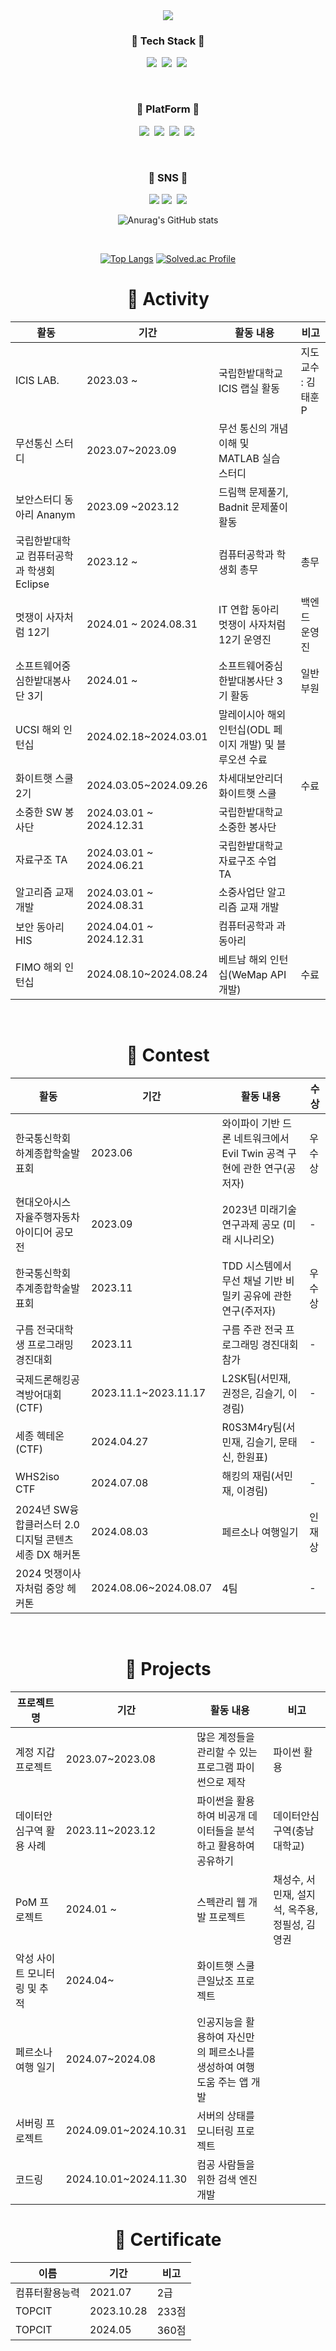 <div align=center>
	<img src="https://capsule-render.vercel.app/api?type=Shark&color=FFC0CB"&height=300&section=header&text=성밍쟁%20깃허브&fontSize=60&fontColor=FACD87&rotate=15&fontAlign=70" />	
</div>


<h3 align="center"> 🐰 Tech Stack 🐰 </h3>
<p align="center">
<img src="https://img.shields.io/badge/Python-3776AB?style=flat-square&logo=MySQL&logoColor=white"/>&nbsp
<img src="https://img.shields.io/badge/Django-092E20?style=flat-square&logo=Express&logoColor=white"/>&nbsp
<img src="https://img.shields.io/badge/MATLAB-557C94?style=flat&logo=Java&logoColor=white"/>&nbsp
</p>
<br>

<h3 align="center"> 🐰 PlatForm 🐰 </h3>
<p align="center">
<img src="https://img.shields.io/badge/Pycharm-000000.svg?&style=for-the-badge&logo=Git&logoColor=white"/>&nbsp
<img src="https://img.shields.io/badge/Visual%20Studio%20Code-007ACC.svg?&style=for-the-badge&logo=Visual%20Studio%20Code&logoColor=white"/>&nbsp
<img src="https://img.shields.io/badge/Git-F05032.svg?&style=for-the-badge&logo=Git&logoColor=white"/>&nbsp
<img src="https://img.shields.io/badge/Postman-FF6C37.svg?&style=for-the-badge&logo=Git&logoColor=white"/>&nbsp
</p>

<br>
<h3 align="center"> 💟 SNS 💟 </h3>
<p align="center">
<a href="https://taesan-smj.tistory.com/"><img src="https://img.shields.io/badge/Tistory-000000?style=flat-square&logo=Tistory&logoColor=white&link="https://taesan-smj.tistory.com/"></a>
<a href="https://www.instagram.com/karthera19/"><img src="https://img.shields.io/badge/Instagram-E4405F?style=flat-square&logo=Instagram&logoColor=white&link=https://www.instagram.com/karthera19/"/></a>&nbsp
<a href="mailto:20201738@edu.hanbat.ac.kr"><img src="https://img.shields.io/badge/Gmail-d14836?style=flat-square&logo=Gmail&logoColor=white&link=dai97057@gmail.com"/></a>
</p>

<div align=center>
	
![Anurag's GitHub stats](https://github-readme-stats.vercel.app/api?username=Vak-kas&show_icons=true&theme=onedark)
	
</div>
<br>



<div align="center">	
	
[![Top Langs](https://github-readme-stats.vercel.app/api/top-langs/?username=Vak-kas&layout=compact)](https://github.com/anuraghazra/github-readme-stats) 
[![Solved.ac Profile](http://mazassumnida.wtf/api/v2/generate_badge?boj=whiterose12)](https://solved.ac/whiterose12/)

</div>

<div align="center">

# 🐰  Activity 

|활동|기간|활동 내용|비고|
|------|---|-----|---|
|ICIS LAB.|2023.03 ~ | 국립한밭대학교 ICIS 랩실 활동|지도교수 : 김태훈P|
|무선통신 스터디|2023.07~2023.09|무선 통신의 개념 이해 및 MATLAB 실습 스터디||
|보안스터디 동아리 Ananym|2023.09 ~2023.12|드림핵 문제풀기, Badnit 문제풀이 활동||
|국립한밭대학교 컴퓨터공학과 학생회 Eclipse|2023.12 ~ |컴퓨터공학과 학생회 총무|총무|
|멋쟁이 사자처럼 12기|2024.01 ~ 2024.08.31|IT 연합 동아리 멋쟁이 사자처럼 12기 운영진|백엔드 운영진|
|소프트웨어중심한밭대봉사단 3기|2024.01 ~ |소프트웨어중심한밭대봉사단 3기 활동 | 일반부원|
|UCSI 해외 인턴십|2024.02.18~2024.03.01|말레이시아 해외 인턴십(ODL 페이지 개발) 및 블루오션 수료||
|화이트햇 스쿨 2기|2024.03.05~2024.09.26|차세대보안리더 화이트햇 스쿨|수료|
|소중한 SW 봉사단| 2024.03.01 ~ 2024.12.31|국립한밭대학교 소중한 봉사단||
|자료구조 TA| 2024.03.01 ~ 2024.06.21|국립한밭대학교 자료구조 수업 TA||
|알고리즘 교재개발|2024.03.01 ~ 2024.08.31|소중사업단 알고리즘 교재 개발||
|보안 동아리 HIS | 2024.04.01 ~ 2024.12.31|컴퓨터공학과 과동아리||
|FIMO 해외 인턴십|2024.08.10~2024.08.24|베트남 해외 인턴십(WeMap API 개발)|수료|




</div>
<br>
<div align="center">
	
# 🐰  Contest

|활동|기간|활동 내용| 수상 |
|------|--|----|-----|
|한국통신학회 하계종합학술발표회|2023.06|와이파이 기반 드론 네트워크에서 Evil Twin 공격 구현에 관한 연구(공저자)|우수상|
|현대오아시스 자율주행자동차 아이디어 공모전|2023.09|2023년 미래기술연구과제 공모 (미래 시나리오)|-|
|한국통신학회 추계종합학술발표회|2023.11|TDD 시스템에서 무선 채널 기반 비밀키 공유에 관한 연구(주저자)|우수상|
|구름 전국대학생 프로그래밍 경진대회|2023.11|구름 주관 전국 프로그래밍 경진대회 참가|-|
|국제드론해킹공격방어대회(CTF)|2023.11.1~2023.11.17|L2SK팀(서민재, 권정은, 김슬기, 이경림)|-|
|세종 헥테온(CTF) | 2024.04.27 | R0S3M4ry팀(서민재, 김슬기, 문태신, 한원표)|-|
|WHS2iso CTF|2024.07.08 | 해킹의 재림(서민재, 이경림)|-|
|2024년 SW융합클러스터 2.0 디지털 콘텐츠 세종 DX 해커톤|2024.08.03|페르소나 여행일기|인재상|
|2024 멋쟁이사자처럼 중앙 헤커톤 |2024.08.06~2024.08.07|4팀|-|
</div>

<br>
<div align="center">



# 🐰  Projects
|프로젝트명|기간|활동 내용|비고|
|-------|--|-----|-----|
|계정 지갑 프로젝트|2023.07~2023.08|많은 계정들을 관리할 수 있는 프로그램 파이썬으로 제작|파이썬 활용|
|데이터안심구역 활용 사례|2023.11~2023.12|파이썬을 활용하여 비공개 데이터들을 분석하고 활용하여 공유하기|데이터안심구역(충남대학교)|
|PoM 프로젝트|2024.01 ~ |스펙관리 웹 개발 프로젝트|채성수, 서민재, 설지석, 옥주용, 정필성, 김영권|
|악성 사이트 모니터링 및 추적| 2024.04~|화이트햇 스쿨 큰일났조 프로젝트|
|페르소나 여행 일기|2024.07~2024.08|인공지능을 활용하여 자신만의 페르소나를 생성하여 여행 도움 주는 앱 개발|
|서버링 프로젝트|2024.09.01~2024.10.31|서버의 상태를 모니터링 프로젝트|
|코드링|2024.10.01~2024.11.30|컴공 사람들을 위한 검색 엔진 개발|


	
# 🐰 Certificate

|이름|기간|비고|
|------|---|----|
|컴퓨터활용능력|2021.07|2급|
|TOPCIT|2023.10.28|233점|
|TOPCIT|2024.05|360점|
 
</div>
